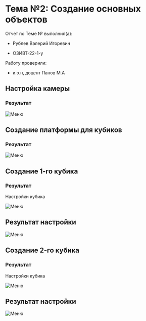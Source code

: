 # Тема №2: Создание основных объектов

Отчет по Теме № выполнил(а):

- Рублев Валерий Игоревич
  
- ОЗИВТ-22-1-у

Работу проверили:

- к.э.н, доцент Панов М.А

## Настройка камеры 
### Результат
![Меню](https://github.com/xgoldnght/Application-development/blob/Lab-2/pic/Screenshot_1.png)

## Создание платформы для кубиков
### Результат
![Меню](https://github.com/xgoldnght/Application-development/blob/Lab-2/pic/Screenshot_2.png)

## Создание 1-го кубика
### Результат
Настройки кубика 

![Меню](https://github.com/xgoldnght/Application-development/blob/Lab-2/pic/Screenshot_3.png)

## Результат настройки 

![Меню](https://github.com/xgoldnght/Application-development/blob/Lab-2/pic/Screenshot_4.png)

## Создание 2-го кубика
### Результат
Настройки кубика 

![Меню](https://github.com/xgoldnght/Application-development/blob/Lab-2/pic/Screenshot_5.png)

## Результат настройки 

![Меню](https://github.com/xgoldnght/Application-development/blob/Lab-2/pic/Screenshot_6.png)
